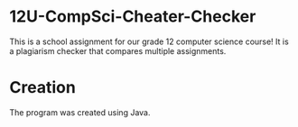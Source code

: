 # 12U-CompSci-Cheater-Checker
This is a school assignment for our grade 12 computer science course! It is a plagiarism checker that compares multiple assignments. 



# Creation
The program was created using Java. 
